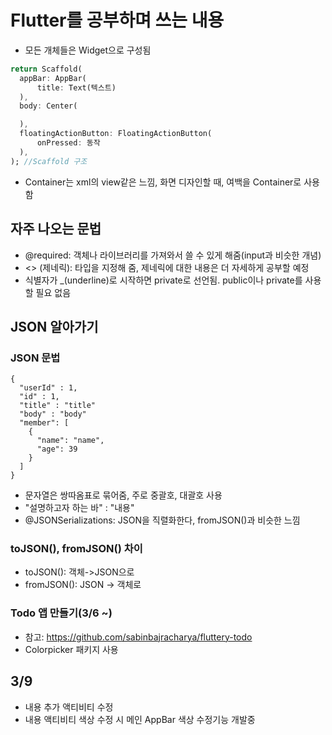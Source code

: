 # Flutter를 공부하며 쓰는 내용

* 모든 개체들은 Widget으로 구성됨

~~~dart
return Scaffold(
  appBar: AppBar(
      title: Text(텍스트)
  ),
  body: Center(

  ),
  floatingActionButton: FloatingActionButton(
      onPressed: 동작
  ),
); //Scaffold 구조

~~~

* Container는 xml의 view같은 느낌, 화면 디자인할 때, 여백을 Container로 사용함

## 자주 나오는 문법
* @required: 객체나 라이브러리를 가져와서 쓸 수 있게 해줌(input과 비슷한 개념)
* <> (제네릭): 타입을 지정해 줌, 제네릭에 대한 내용은 더 자세하게 공부할 예정
* 식별자가 _(underline)로 시작하면 private로 선언됨. public이나 private를 사용할 필요 없음

## JSON 알아가기

### JSON 문법

~~~
{
  "userId" : 1,
  "id" : 1,
  "title" : "title"
  "body" : "body"
  "member": [
    {
      "name": "name",
      "age": 39
    }
  ]
}
~~~
* 문자열은 쌍따옴표로 묶어줌, 주로 중괄호, 대괄호 사용
* "설명하고자 하는 바" : "내용"
* @JSONSerializations: JSON을 직렬화한다, fromJSON()과 비슷한 느낌

### toJSON(), fromJSON() 차이
* toJSON(): 객체->JSON으로
* fromJSON(): JSON -> 객체로

### Todo 앱 만들기(3/6 ~)
* 참고: https://github.com/sabinbajracharya/fluttery-todo 
* Colorpicker 패키지 사용

## 3/9
* 내용 추가 액티비티 수정
* 내용 액티비티 색상 수정 시 메인 AppBar 색상 수정기능 개발중
